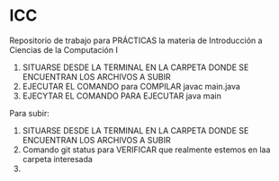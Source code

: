 # ICC
Repositorio de trabajo para PRÁCTICAS la materia de Introducción a Ciencias de la Computación I

1. SITUARSE DESDE LA TERMINAL EN LA CARPETA DONDE SE ENCUENTRAN LOS ARCHIVOS A SUBIR
2. EJECUTAR EL COMANDO para COMPILAR javac main.java
3. EJECYTAR EL COMANDO PARA EJECUTAR java main


Para subir:
1.  SITUARSE DESDE LA TERMINAL EN LA CARPETA DONDE SE ENCUENTRAN LOS ARCHIVOS A SUBIR
2.  Comando git status para VERIFICAR que realmente estemos en laa carpeta interesada
3. 

